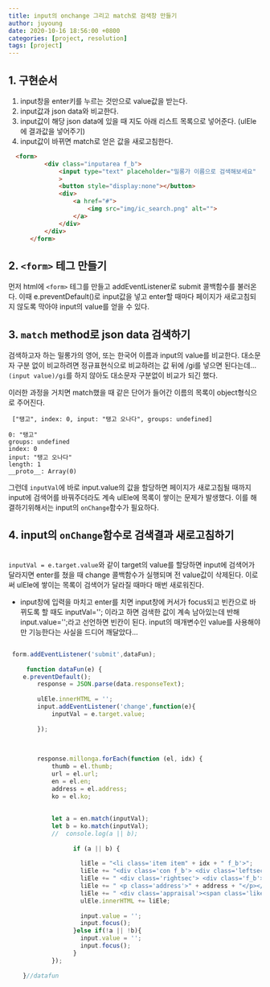 ```yaml
---
title: input의 onchange 그리고 match로 검색창 만들기
author: juyoung
date: 2020-10-16 18:56:00 +0800
categories: [project, resolution]
tags: [project]
---
```



## 1. 구현순서
1. input창을 enter키를 누르는 것만으로 value값을 받는다.
2. input값과 json data와 비교한다.
3. input값이 해당 json data에 있을 때 지도 아래 리스트 목록으로 넣어준다. (ulEle에 결과값을 넣어주기)
4. input값이 바뀌면 match로 얻은 값을 새로고침한다.
  

  ```html
    <form>
            <div class="inputarea f_b">
                <input type="text" placeholder="밀롱가 이름으로 검색해보세요" 
                >
                <button style="display:none"></button>
                <div>
                    <a href="#">
                        <img src="img/ic_search.png" alt="">
                    </a>
                </div>
            </div>
        </form>
```
    


## 2. `<form>` 테그 만들기  

 먼저 html에 `<form>` 테그를 만들고 addEventListener로 submit 콜백함수를 불러온다. 이때 e.preventDefault()로 input값을 넣고 enter할 때마다 페이지가 새로고침되지 않도록 막아야 input의 value를 얻을 수 있다.  

## 3. `match` method로 json data 검색하기
 검색하고자 하는 밀롱가의 영어, 또는 한국어 이름과 input의 value를 비교한다. 대소문자 구분 없이 비교하려면 정규표현식으로 비교하려는 값 뒤에 /gi를 넣으면 된다는데... `(input value)/gi`를 하지 않아도 대소문자 구분없이 비교가 되긴 했다.  
  

이러한 과정을 거치면 match했을 때 같은 단어가 들어간 이름의 목록이 object형식으로 주어진다.

```console
 ["탱고", index: 0, input: "탱고 오나다", groups: undefined]  

0: "탱고" 
groups: undefined
index: 0
input: "탱고 오나다"
length: 1
__proto__: Array(0)
```

   그런데 `inputVal`에 바로 input.value의 값을 할당하면 페이지가 새로고침될 때까지 input에 검색어를 바꿔주더라도 계속 ulEle에 목록이 쌓이는 문제가 발생했다. 이를 해결하기위해서는 input의 `onChange`함수가 필요하다. 
  

## 4. input의 `onChange`함수로 검색결과 새로고침하기
<br> `inputVal = e.target.value`와 같이 target의 value를 할당하면 input에 검색어가 달라지면 enter를 쳤을 때 change 콜백함수가 실행되며 전 value값이 삭제된다. 
이로써 ulEle에 쌓이는 목록이 검색어가 달라질 때마다 매번 새로워진다.  

* input창에 입력을 마치고 enter를 치면 input창에 커서가 focus되고 빈칸으로 바뀌도록 할 때도 inputVal=''; 이라고 하면 검색한 값이 계속 남아있는데 반해 input.value='';라고 선언하면 빈칸이 된다. input의 매개변수인 value를 사용해야만 기능한다는 사실을 드디어 깨달았다...

```javascript

 form.addEventListener('submit',dataFun);
      
     function dataFun(e) {
    e.preventDefault();
        response = JSON.parse(data.responseText);
        
        ulEle.innerHTML = '';
        input.addEventListener('change',function(e){
            inputVal = e.target.value;
           
        });
       
       
     
        response.millonga.forEach(function (el, idx) {
            thumb = el.thumb;
            url = el.url;
            en = el.en;
            address = el.address;
            ko = el.ko;
           
          
            let a = en.match(inputVal);
            let b = ko.match(inputVal);
            //  console.log(a || b);
                               
                  if (a || b) {
                 
                    liEle = "<li class='item item" + idx + " f_b'>";
                    liEle += "<div class='con f_b'> <div class='leftsec'><div class='thumb'><a class='linkA link" + idx + "' href='" + url + "'><img src='" + thumb + "' alt='" + en + "'></a></div></div>";
                    liEle += " <div class='rightsec'> <div class='f_b'><h4 class='f_b'>" + en + "</h4><span>거리m</span></div><h6>" + ko + "</h6>";
                    liEle += " <p class='address'>" + address + "</p></div> </div>";
                    liEle += " <div class='appraisal'><span class='like'>371</span><span class='write'>39</span> </div></li>";
                    ulEle.innerHTML += liEle;
                   
                    input.value = '';
                    input.focus();  
                  }else if(!a || !b){
                    input.value = '';
                    input.focus();  
                  }
            });
           
    }//datafun

```


